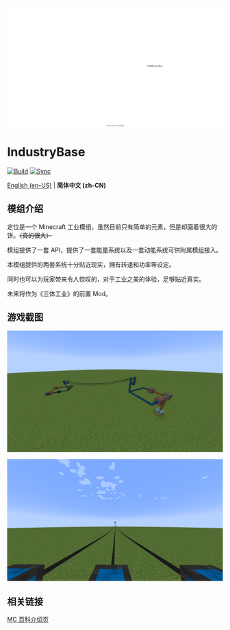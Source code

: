 ![Logo](/readme/logo.svg)

# IndustryBase

[![Build](https://github.com/BinZhengStudio/IndustryBase/actions/workflows/build-and-release.yml/badge.svg)](https://github.com/BinZhengStudio/IndustryBase/actions/workflows/build-and-release.yml)
[![Sync](https://github.com/BinZhengStudio/IndustryBase/actions/workflows/gitee-sync.yml/badge.svg)](https://github.com/BinZhengStudio/IndustryBase/actions/workflows/gitee-sync.yml)

[English (en-US)](/README.md) | **简体中文 (zh-CN)**

## 模组介绍

定位是一个 Minecraft 工业模组，虽然目前只有简单的元素，但是却画着很大的饼。~~（真的很大）~~

模组提供了一套 API，提供了一套能量系统以及一套动能系统可供附属模组接入。

本模组提供的两套系统十分贴近现实，拥有转速和功率等设定。

同时也可以为玩家带来令人惊叹的，对于工业之美的体验，足够贴近真实。

未来将作为《三体工业》的前置 Mod。

## 游戏截图

![Screenshots-1](/readme/screenshots-1.png)

![Screenshots-2](/readme/screenshots-2.png)


## 相关链接

[MC 百科介绍页](https://www.mcmod.cn/class/10791.html)
